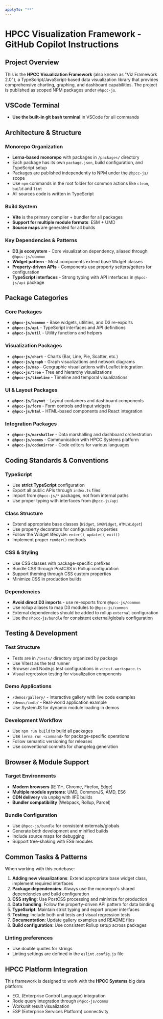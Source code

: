 ```yaml
---
applyTo: "**"
---
```

# HPCC Visualization Framework - GitHub Copilot Instructions

## Project Overview

This is the **HPCC Visualization Framework** (also known as "Viz Framework 2.0"), a TypeScript/JavaScript-based data visualization library that provides comprehensive charting, graphing, and dashboard capabilities. The project is published as scoped NPM packages under `@hpcc-js`.

## VSCode Terminal
- **Use the built-in git bash terminal** in VSCode for all commands

## Architecture & Structure

### Monorepo Organization
- **Lerna-based monorepo** with packages in `/packages/` directory
- Each package has its own `package.json`, build configuration, and TypeScript setup
- Packages are published independently to NPM under the `@hpcc-js/` scope
- Use `npm` commands in the root folder for common actions like `clean`, `build` and `lint`
- All sources code is written in TypeScript

### Build System
- **Vite** is the primary compiler + bundler for all packages
- **Support for multiple module formats**: ESM + UMD
- **Source maps** are generated for all builds

### Key Dependencies & Patterns
- **D3.js ecosystem** - Core visualization dependency, aliased through `@hpcc-js/common`
- **Widget pattern** - Most components extend base Widget classes
- **Property-driven APIs** - Components use property setters/getters for configuration
- **TypeScript interfaces** - Strong typing with API interfaces in `@hpcc-js/api` package

## Package Categories

### Core Packages
- **`@hpcc-js/common`** - Base widgets, utilities, and D3 re-exports
- **`@hpcc-js/api`** - TypeScript interfaces and API definitions
- **`@hpcc-js/util`** - Utility functions and helpers

### Visualization Packages
- **`@hpcc-js/chart`** - Charts (Bar, Line, Pie, Scatter, etc.)
- **`@hpcc-js/graph`** - Graph visualizations and network diagrams
- **`@hpcc-js/map`** - Geographic visualizations with Leaflet integration
- **`@hpcc-js/tree`** - Tree and hierarchy visualizations
- **`@hpcc-js/timeline`** - Timeline and temporal visualizations

### UI & Layout Packages
- **`@hpcc-js/layout`** - Layout containers and dashboard components
- **`@hpcc-js/form`** - Form controls and input widgets
- **`@hpcc-js/html`** - HTML-based components and React integration

### Integration Packages
- **`@hpcc-js/marshaller`** - Data marshalling and dashboard orchestration
- **`@hpcc-js/comms`** - Communication with HPCC Systems platform
- **`@hpcc-js/codemirror`** - Code editors for various languages

## Coding Standards & Conventions

### TypeScript
- Use **strict TypeScript** configuration
- Export all public APIs through `index.ts` files
- Import from `@hpcc-js/*` packages, not from internal paths
- Use proper typing with interfaces from `@hpcc-js/api`

### Class Structure
- Extend appropriate base classes (`Widget`, `SVGWidget`, `HTMLWidget`)
- Use property decorators for configurable properties
- Follow the Widget lifecycle: `enter()`, `update()`, `exit()`
- Implement proper `render()` methods

### CSS & Styling
- Use CSS classes with package-specific prefixes
- Bundle CSS through PostCSS in Rollup configuration
- Support theming through CSS custom properties
- Minimize CSS in production builds

### Dependencies
- **Avoid direct D3 imports** - use re-exports from `@hpcc-js/common`
- Use rollup aliases to map D3 modules to `@hpcc-js/common`
- External dependencies should be added to rollup `external` configuration
- Use the `@hpcc-js/bundle` for consistent external/globals configuration

## Testing & Development

### Test Structure
- Tests are in `/tests/` directory organized by package
- Use Vitest as the test runner
- Browser and Node.js test configurations in `vitest.workspace.ts`
- Visual regression testing for visualization components

### Demo Applications
- `/demos/gallery/` - Interactive gallery with live code examples
- `/demos/imdb/` - Real-world application example
- Use SystemJS for dynamic module loading in demos

### Development Workflow
- Use `npm run build` to build all packages
- Use `lerna run <command>` for package-specific operations
- Follow semantic versioning for releases
- Use conventional commits for changelog generation

## Browser & Module Support

### Target Environments
- **Modern browsers** (IE 11+, Chrome, Firefox, Edge)
- **Multiple module systems**: UMD, CommonJS, AMD, ES6
- **CDN delivery** via unpkg with IIFE builds
- **Bundler compatibility** (Webpack, Rollup, Parcel)

### Bundle Configuration
- Use `@hpcc-js/bundle` for consistent externals/globals
- Generate both development and minified builds
- Include source maps for debugging
- Support tree-shaking with ES6 modules

## Common Tasks & Patterns

When working with this codebase:

1. **Adding new visualizations**: Extend appropriate base widget class, implement required interfaces
2. **Package dependencies**: Always use the monorepo's shared dependencies and build configuration
3. **CSS styling**: Use PostCSS processing and minimize for production
4. **Data handling**: Follow the property-driven API pattern for data binding
5. **TypeScript**: Maintain strict typing and export proper interfaces
6. **Testing**: Include both unit tests and visual regression tests
7. **Documentation**: Update gallery examples and README files
8. **Build configuration**: Use consistent Rollup setup across packages

### Linting preferences
- Use double quotes for strings
- Linting settings are defined in the `eslint.config.js` file

## HPCC Platform Integration

This framework is designed to work with the **HPCC Systems** big data platform:
- ECL (Enterprise Control Language) integration
- Roxie query integration through `@hpcc-js/comms`
- Workunit result visualization
- ESP (Enterprise Services Platform) connectivity
